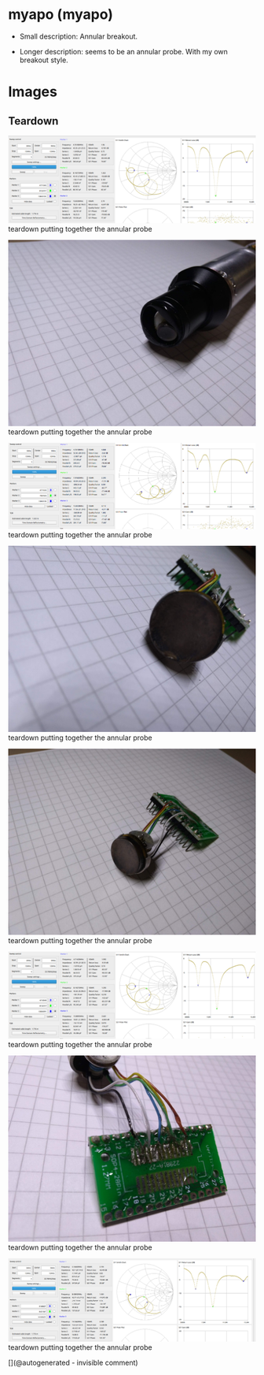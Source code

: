 # myapo (myapo)

* Small description:  Annular breakout.

* Longer description: seems to be an annular probe. With my own breakout style.

# Images

## Teardown 

![](/include/images/202005/myapo/apogee_brown.png)
teardown
putting together the annular probe

![](/include/images/202005/myapo/P_20200531_103028.jpg)
teardown
putting together the annular probe

![](/include/images/202005/myapo/apogee_green.png)
teardown
putting together the annular probe

![](/include/images/202005/myapo/P_20200531_103008.jpg)
teardown
putting together the annular probe

![](/include/images/202005/myapo/P_20200531_102954.jpg)
teardown
putting together the annular probe

![](/include/images/202005/myapo/apogee_black.png)
teardown
putting together the annular probe

![](/include/images/202005/myapo/P_20200531_103016.jpg)
teardown
putting together the annular probe

![](/include/images/202005/myapo/apogee_yellow.png)
teardown
putting together the annular probe





[](@autogenerated - invisible comment)